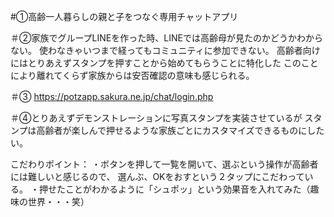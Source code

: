 #①高齢一人暮らしの親と子をつなぐ専用チャットアプリ

＃②家族でグループLINEを作った時、LINEでは高齢母が見たのかどうかわからない。
使わなきゃいつまで経ってもコミュニティに参加できない。
高齢者向けにはとりあえずスタンプを押すことから始めてもらうことに特化した
このことにより離れてくらず家族からは安否確認の意味も感じられる。

＃③
https://potzapp.sakura.ne.jp/chat/login.php

＃④とりあえずデモンストレーションに写真スタンプを実装させているが
スタンプは高齢者が楽しんで押せるような家族ごとにカスタマイズできるものにしたい。

こだわりポイント：
・ボタンを押して一覧を開いて、選ぶという操作が高齢者には難しいと感じるので、
選んぶ、OKをおすという２タップにこだわっている。
・押せたことがわかるように「シュポッ」という効果音を入れてみた（趣味の世界・・・笑）
